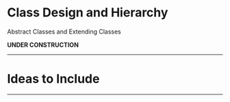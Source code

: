 # Class Design and Hierarchy
Abstract Classes and Extending Classes

**UNDER CONSTRUCTION**


---

# Ideas to Include


---
